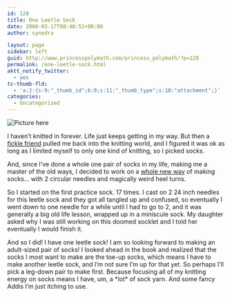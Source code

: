 ```yaml
---
id: 128
title: One Leetle Sock
date: 2008-03-17T08:48:51+00:00
author: synedra

layout: page
sidebar: left
guid: http://www.princesspolymath.com/princess_polymath/?p=128
permalink: /one-leetle-sock.html
aktt_notify_twitter:
  - yes
tc-thumb-fld:
  - 'a:2:{s:9:"_thumb_id";b:0;s:11:"_thumb_type";s:10:"attachment";}'
categories:
  - Uncategorized
---
```

![Picture here](http://farm3.static.flickr.com/2007/2336881194_fef98a5d70_m.jpg)
  
I haven&#8217;t knitted in forever. Life just keeps getting in my way. But then a [fickle friend](http://www.fickleknitter.com/) pulled me back into the knitting world, and I figured it was ok as long as I limited myself to only one kind of knitting, so I picked socks.
  
And, since I&#8217;ve done a whole one pair of socks in my life, making me a master of the old ways, I decided to work on a [whole new way](http://www.amazon.com/New-Pathways-Sock-Knitters-Book/dp/0970886969/ref=sr_1_1?ie=UTF8&s=books&qid=1205770865&sr=8-1) of making socks&#8230; with 2 circular needles and magically weird heel turns.
  
So I started on the first practice sock. 17 times. I cast on 2 24 inch needles for this leetle sock and they got all tangled up and confused, so eventually I went down to one needle for a while until I had to go to 2, and it was generally a big old life lesson, wrapped up in a miniscule sock. My daughter asked why I was still working on this doomed socklet and I told her eventually I would finish it.
  
And so I did! I have one leetle sock! I am so looking forward to making an adult-sized pair of socks! I looked ahead in the book and realized that the socks I most want to make are the toe-up socks, which means I have to make another leetle sock, and I&#8217;m not sure I&#8217;m up for that yet. So perhaps I&#8217;ll pick a leg-down pair to make first. Because focusing all of my knitting energy on socks means I have, um, a \*lot\* of sock yarn. And some fancy Addis I&#8217;m just itching to use.